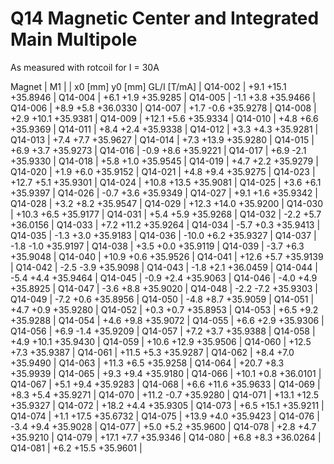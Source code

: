 Q14 Magnetic Center and Integrated Main Multipole
=================================================

As measured with rotcoil for I =  30A

Magnet  |             M1               |
        | x0 [mm]  y0 [mm] GL/I [T/mA] |
Q14-002 |    +9.1    +15.1   +35.8946  |
Q14-004 |    +6.1     +1.9   +35.9285  |
Q14-005 |    -1.1     +3.8   +35.9466  |
Q14-006 |    +8.9     +5.8   +36.0330  |
Q14-007 |    +1.7     -0.6   +35.9278  |
Q14-008 |    +2.9    +10.1   +35.9381  |
Q14-009 |   +12.1     +5.6   +35.9334  |
Q14-010 |    +4.8     +6.6   +35.9369  |
Q14-011 |    +8.4     +2.4   +35.9338  |
Q14-012 |    +3.3     +4.3   +35.9281  |
Q14-013 |    +7.4     +7.7   +35.9627  |
Q14-014 |    +7.3    +13.9   +35.9280  |
Q14-015 |    +6.9     +3.7   +35.9273  |
Q14-016 |    -0.9     +8.6   +35.9221  |
Q14-017 |    +6.9     -2.1   +35.9330  |
Q14-018 |    +5.8     +1.0   +35.9545  |
Q14-019 |    +4.7     +2.2   +35.9279  |
Q14-020 |    +1.9     +6.0   +35.9152  |
Q14-021 |    +4.8     +9.4   +35.9275  |
Q14-023 |   +12.7     +5.1   +35.9301  |
Q14-024 |   +10.8    +13.5   +35.9081  |
Q14-025 |    +3.6     +6.1   +35.9397  |
Q14-026 |    -0.7     +3.6   +35.9349  |
Q14-027 |    +9.1     +1.6   +35.9342  |
Q14-028 |    +3.2     +8.2   +35.9547  |
Q14-029 |   +12.3    +14.0   +35.9200  |
Q14-030 |   +10.3     +6.5   +35.9177  |
Q14-031 |    +5.4     +5.9   +35.9268  |
Q14-032 |    -2.2     +5.7   +36.0156  |
Q14-033 |    +7.2    +11.2   +35.9264  |
Q14-034 |    -5.7     +0.3   +35.9413  |
Q14-035 |    -1.3     +3.0   +35.9183  |
Q14-036 |   -10.0     +6.2   +35.9327  |
Q14-037 |    -1.8     -1.0   +35.9197  |
Q14-038 |    +3.5     +0.0   +35.9119  |
Q14-039 |    -3.7     +6.3   +35.9048  |
Q14-040 |   +10.9     +0.6   +35.9526  |
Q14-041 |   +12.6     +5.7   +35.9139  |
Q14-042 |    -2.5     -3.9   +35.9098  |
Q14-043 |    -1.8     +2.1   +36.0459  |
Q14-044 |    -5.4     +4.4   +35.9464  |
Q14-045 |    -0.9     +2.4   +35.9063  |
Q14-046 |    -4.0     +4.9   +35.8925  |
Q14-047 |    -3.6     +8.8   +35.9020  |
Q14-048 |    -2.2     -7.2   +35.9303  |
Q14-049 |    -7.2     +0.6   +35.8956  |
Q14-050 |    -4.8     +8.7   +35.9059  |
Q14-051 |    +4.7     +0.9   +35.9280  |
Q14-052 |    +0.3     +0.7   +35.8953  |
Q14-053 |    +6.5     +9.2   +35.9288  |
Q14-054 |    +4.6     +9.8   +35.9072  |
Q14-055 |    +6.6     +2.9   +35.9306  |
Q14-056 |    +6.9     -1.4   +35.9209  |
Q14-057 |    +7.2     +3.7   +35.9388  |
Q14-058 |    +4.9    +10.1   +35.9430  |
Q14-059 |   +10.6    +12.9   +35.9506  |
Q14-060 |   +12.5     +7.3   +35.9387  |
Q14-061 |   +11.5     +5.3   +35.9287  |
Q14-062 |    +8.4     +7.0   +35.9490  |
Q14-063 |   +11.3     +6.5   +35.9258  |
Q14-064 |   +20.7     +8.3   +35.9939  |
Q14-065 |    +9.3     +9.4   +35.9180  |
Q14-066 |   +10.1     +0.8   +36.0101  |
Q14-067 |    +5.1     +9.4   +35.9283  |
Q14-068 |    +6.6    +11.6   +35.9633  |
Q14-069 |    +8.3     +5.4   +35.9271  |
Q14-070 |   +11.2     -0.7   +35.9280  |
Q14-071 |   +13.1    +12.5   +35.9327  |
Q14-072 |   +18.2     +4.4   +35.9305  |
Q14-073 |    +6.5    +15.1   +35.9211  |
Q14-074 |    +1.1    +17.5   +35.6732  |
Q14-075 |   +13.9     +4.0   +35.9423  |
Q14-076 |    -3.4     +9.4   +35.9028  |
Q14-077 |    +5.0     +5.2   +35.9600  |
Q14-078 |    +2.8     +4.7   +35.9210  |
Q14-079 |   +17.1     +7.7   +35.9346  |
Q14-080 |    +6.8     +8.3   +36.0264  |
Q14-081 |    +6.2    +15.5   +35.9601  |
